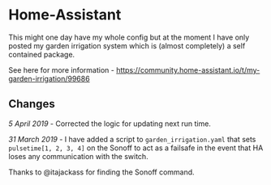 # Home-Assistant

This might one day have my whole config but at the moment I have only posted my garden irrigation system which is (almost completely) a self contained package.

See here for more information - https://community.home-assistant.io/t/my-garden-irrigation/99686

## Changes ##
*5 April 2019* - Corrected the logic for updating next run time.

*31 March 2019* - I have added a script to ```garden_irrigation.yaml``` that sets ```pulsetime[1, 2, 3, 4]``` on the Sonoff to act as a failsafe in the event that HA loses any communication with  the switch.

Thanks to @itajackass for finding the Sonoff command.

